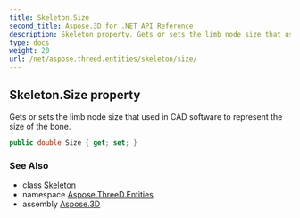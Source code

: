 ```yaml
---
title: Skeleton.Size
second_title: Aspose.3D for .NET API Reference
description: Skeleton property. Gets or sets the limb node size that used in CAD software to represent the size of the bone
type: docs
weight: 20
url: /net/aspose.threed.entities/skeleton/size/
---
```

## Skeleton.Size property

Gets or sets the limb node size that used in CAD software to represent the size of the bone.

```csharp
public double Size { get; set; }
```

### See Also

* class [Skeleton](../)
* namespace [Aspose.ThreeD.Entities](../../skeleton/)
* assembly [Aspose.3D](../../../)


